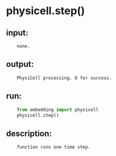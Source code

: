 # physicell.step()

## input:
```
    none.

```

## output:
```
    PhysiCell processing. 0 for success.

```

## run:
```python
    from embedding import physicell
    physicell.step()

```

## description:
```
    function runs one time step.
```